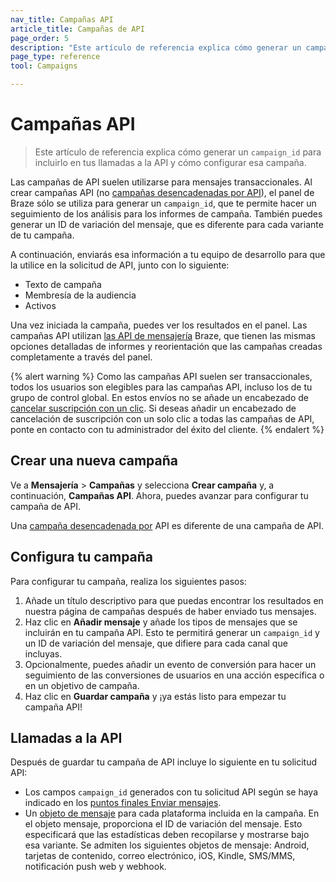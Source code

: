 ```yaml
---
nav_title: Campañas API
article_title: Campañas de API
page_order: 5
description: "Este artículo de referencia explica cómo generar un campaign_id para incluirlo en tus llamadas a la API y cómo configurar esa campaña."
page_type: reference
tool: Campaigns

---
```

# Campañas API

> Este artículo de referencia explica cómo generar un `campaign_id` para incluirlo en tus llamadas a la API y cómo configurar esa campaña.

Las campañas de API suelen utilizarse para mensajes transaccionales. Al crear campañas API (no [campañas desencadenadas por API]({{site.baseurl}}/user_guide/engagement_tools/campaigns/building_campaigns/delivery_types/api_triggered_delivery/)), el panel de Braze sólo se utiliza para generar un `campaign_id`, que te permite hacer un seguimiento de los análisis para los informes de campaña. También puedes generar un ID de variación del mensaje, que es diferente para cada variante de tu campaña. 

A continuación, enviarás esa información a tu equipo de desarrollo para que la utilice en la solicitud de API, junto con lo siguiente:
- Texto de campaña
- Membresía de la audiencia
- Activos

Una vez iniciada la campaña, puedes ver los resultados en el panel. Las campañas API utilizan [las API de mensajería]({{site.baseurl}}/api/endpoints/messaging/) Braze, que tienen las mismas opciones detalladas de informes y reorientación que las campañas creadas completamente a través del panel.

{% alert warning %}
Como las campañas API suelen ser transaccionales, todos los usuarios son elegibles para las campañas API, incluso los de tu grupo de control global. En estos envíos no se añade un encabezado de [cancelar suscripción con un clic]({{site.baseurl}}/user_guide/administrative/app_settings/email_settings/#list-unsubscribe). Si deseas añadir un encabezado de cancelación de suscripción con un solo clic a todas las campañas de API, ponte en contacto con tu administrador del éxito del cliente.
{% endalert %}

## Crear una nueva campaña

Ve a **Mensajería** > **Campañas** y selecciona **Crear campaña** y, a continuación, **Campañas API**. Ahora, puedes avanzar para configurar tu campaña de API.

Una [campaña desencadenada por]({{site.baseurl}}/user_guide/engagement_tools/campaigns/building_campaigns/delivery_types/api_triggered_delivery/) API es diferente de una campaña de API.

## Configura tu campaña

Para configurar tu campaña, realiza los siguientes pasos:

1. Añade un título descriptivo para que puedas encontrar los resultados en nuestra página de campañas después de haber enviado tus mensajes.
2. Haz clic en **Añadir mensaje** y añade los tipos de mensajes que se incluirán en tu campaña API. Esto te permitirá generar un `campaign_id` y un ID de variación del mensaje, que difiere para cada canal que incluyas. 
3. Opcionalmente, puedes añadir un evento de conversión para hacer un seguimiento de las conversiones de usuarios en una acción específica o en un objetivo de campaña.
4. Haz clic en **Guardar campaña** y ¡ya estás listo para empezar tu campaña API!

## Llamadas a la API

Después de guardar tu campaña de API incluye lo siguiente en tu solicitud API: 
- Los campos `campaign_id` generados con tu solicitud API según se haya indicado en los [puntos finales Enviar mensajes]({{site.baseurl}}/api/endpoints/messaging/#send-endpoints).
- Un [objeto de mensaje]({{site.baseurl}}/api/objects_filters/#messaging-objects) para cada plataforma incluida en la campaña. En el objeto mensaje, proporciona el ID de variación del mensaje. Esto especificará que las estadísticas deben recopilarse y mostrarse bajo esa variante. Se admiten los siguientes objetos de mensaje: Android, tarjetas de contenido, correo electrónico, iOS, Kindle, SMS/MMS, notificación push web y webhook.


